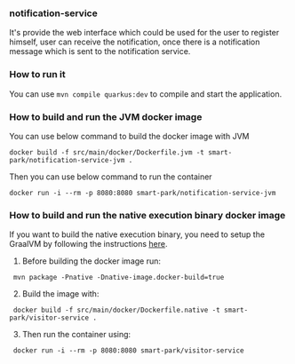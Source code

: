 ### notification-service

It's provide the web interface which could be used for the user to register himself,  user can receive the notification, once there is a notification message which is sent to the notification service. 

### How to run it

You can use `mvn compile quarkus:dev` to compile and start the application.


### How to build and run the JVM docker image

You can use below command to build the docker image with JVM
```
docker build -f src/main/docker/Dockerfile.jvm -t smart-park/notification-service-jvm .
```
Then you can use below command to run the container 
```
docker run -i --rm -p 8080:8080 smart-park/notification-service-jvm
```

### How to build and run the native execution binary docker image

If you want to build the native execution binary, you need to setup the GraalVM by following the instructions [here](https://quarkus.io/guides/building-native-image-guide).

1. Before building the docker image run:
```
 mvn package -Pnative -Dnative-image.docker-build=true
```
2. Build the image with:
```
 docker build -f src/main/docker/Dockerfile.native -t smart-park/visitor-service .
```
3. Then run the container using:
```
 docker run -i --rm -p 8080:8080 smart-park/visitor-service
```


 

